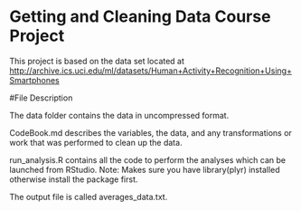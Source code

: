 Getting and Cleaning Data Course Project
========================================

This project is based on the data set located at 
http://archive.ics.uci.edu/ml/datasets/Human+Activity+Recognition+Using+Smartphones 

#File Description

The data folder contains the data in uncompressed format.

CodeBook.md describes the variables, the data, and any transformations or work that was performed to clean up the data.

run_analysis.R contains all the code to perform the analyses which can be launched from RStudio.
Note: Makes sure you have library(plyr) installed otherwise install the package first.

The output file is called averages_data.txt.